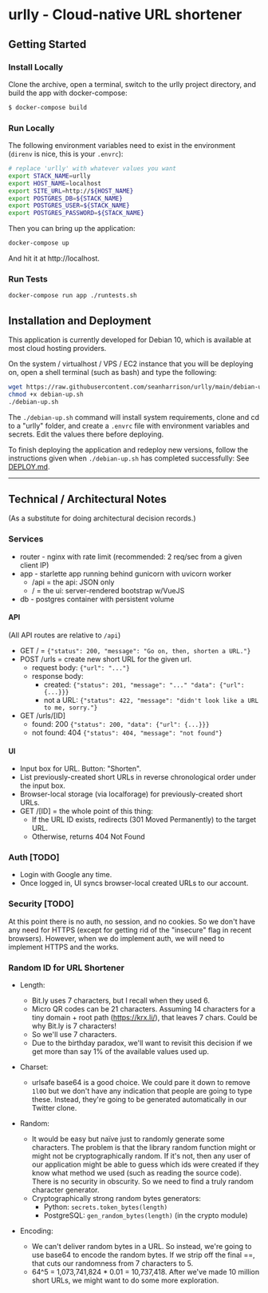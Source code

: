 # urlly - Cloud-native URL shortener

## Getting Started 

### Install Locally

Clone the archive, open a terminal, switch to the urlly project directory, and build the
app with docker-compose:
```bash
$ docker-compose build
```

### Run Locally

The following environment variables need to exist in the environment (`direnv` is nice,
this is your `.envrc`):
```bash
# replace 'urlly' with whatever values you want
export STACK_NAME=urlly
export HOST_NAME=localhost
export SITE_URL=http://${HOST_NAME}
export POSTGRES_DB=${STACK_NAME}
export POSTGRES_USER=${STACK_NAME}
export POSTGRES_PASSWORD=${STACK_NAME}
```
Then you can bring up the application:
```bash
docker-compose up
```
And hit it at http://localhost.

### Run Tests
```bash
docker-compose run app ./runtests.sh
```

## Installation and Deployment
This application is currently developed for Debian 10, which is available at most cloud
hosting providers. 

On the system / virtualhost / VPS / EC2 instance that you will be deploying on, open a
shell terminal (such as bash) and type the following:
```bash
wget https://raw.githubusercontent.com/seanharrison/urlly/main/debian-up.sh
chmod +x debian-up.sh
./debian-up.sh
```
The `./debian-up.sh` command will install system requirements, clone and cd to a "urlly"
folder, and create a `.envrc` file with environment variables and secrets. Edit the
values there before deploying.

To finish deploying the application and redeploy new versions, follow the instructions
given when `./debian-up.sh` has completed successfully: See [DEPLOY.md](DEPLOY.md).

---

## Technical / Architectural Notes
(As a substitute for doing architectural decision records.)

### Services

* router - nginx with rate limit (recommended: 2 req/sec from a given client IP)
* app - starlette app running behind gunicorn with uvicorn worker
    * /api = the api: JSON only
    * / = the ui: server-rendered bootstrap w/VueJS
* db - postgres container with persistent volume

#### API
(All API routes are relative to `/api`)

* GET / = `{"status": 200, "message": "Go on, then, shorten a URL."}`
* POST /urls = create new short URL for the given url.
    * request body: `{"url": "..."}`
    * response body: 
        * created: `{"status": 201, "message": "..." "data": {"url": {...}}}`
        * not a URL: `{"status": 422, "message": "didn't look like a URL to me,
          sorry."}`
* GET /urls/[ID]
    * found: 200 `{"status": 200, "data": {"url": {...}}}`
    * not found: 404 `{"status": 404, "message": "not found"}`

#### UI

* Input box for URL. Button: "Shorten".
* List previously-created short URLs in reverse chronological order under the input box.
* Browser-local storage (via localforage) for previously-created short URLs.
* GET /[ID] = the whole point of this thing: 
    * If the URL ID exists, redirects (301 Moved Permanently) to the target URL.
    * Otherwise, returns 404 Not Found

### Auth [TODO]

* Login with Google any time.
* Once logged in, UI syncs browser-local created URLs to our account.

### Security [TODO]

At this point there is no auth, no session, and no cookies. So we don't have any need
for HTTPS (except for getting rid of the "insecure" flag in recent browsers). However,
when we do implement auth, we will need to implement HTTPS and the works.

### Random ID for URL Shortener

* Length: 
    * Bit.ly uses 7 characters, but I recall when they used 6. 
    * Micro QR codes can be 21 characters. Assuming 14 characters for a tiny domain +
      root path (https://krx.li/), that leaves 7 chars. Could be why Bit.ly is 7
      characters!
    * So we'll use 7 characters.
    * Due to the birthday paradox, we'll want to revisit this decision if we get more
      than say 1% of the available values used up. 

* Charset:
    * urlsafe base64 is a good choice. We could pare it down to remove `1l0O` but we
      don't have any indication that people are going to type these. Instead, they're
      going to be generated automatically in our Twitter clone.

* Random:
    * It would be easy but naïve just to randomly generate some characters. The problem
      is that the library random function might or might not be cryptographically
      random. If it's not, then any user of our application might be able to guess which
      ids were created if they know what method we used (such as reading the source
      code). There is no security in obscurity. So we need to find a truly random
      character generator.
    * Cryptographically strong random bytes generators: 
        * Python: `secrets.token_bytes(length)`
        * PostgreSQL: `gen_random_bytes(length)` (in the crypto module)

* Encoding:
    * We can't deliver random bytes in a URL. So instead, we're going to use base64 to
      encode the random bytes. If we strip off the final ==, that cuts our randomness
      from 7 characters to 5.
    * 64^5 = 1,073,741,824 * 0.01 = 10,737,418. After we've made 10 million short URLs,
      we might want to do some more exploration.
